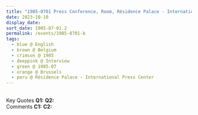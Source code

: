 ```yaml
---
title: "1985-0701 Press Conference, Room, Résidence Palace - International Press Center (IPC), Wetstraat 155 -- Blok C, Brussels, Belgium"
date: 2023-10-10
display_date: 
sort_date: 1985-07-01.2
permalink: /events/1985-0701-b
tags:
  - blue @ English
  - brown @ Belgium
  - crimson @ 1985
  - deeppink @ Interview
  - green @ 1985-07
  - orange @ Brussels
  - peru @ Résidence Palace - International Press Center
---
```


<br>

<wave-list>
  <list-title color="DarkSeaGreen" width="55">Key Quotes</list-title>
  <list-item color="BlanchedAlmond" width="280"><b>Q1:</b> <i></i></list-item>
  <list-item color="Lavender" width="280"><b>Q2:</b> <i></i></list-item>
</wave-list>

<br>

<wave-list>
  <list-title color="DarkSeaGreen" width="55">Comments</list-title>
  <list-item color="BlanchedAlmond" width="280"><b>C1:</b> <i></i></list-item>
  <list-item color="Lavender" width="280"><b>C2:</b> <i></i></list-item>
</wave-list>